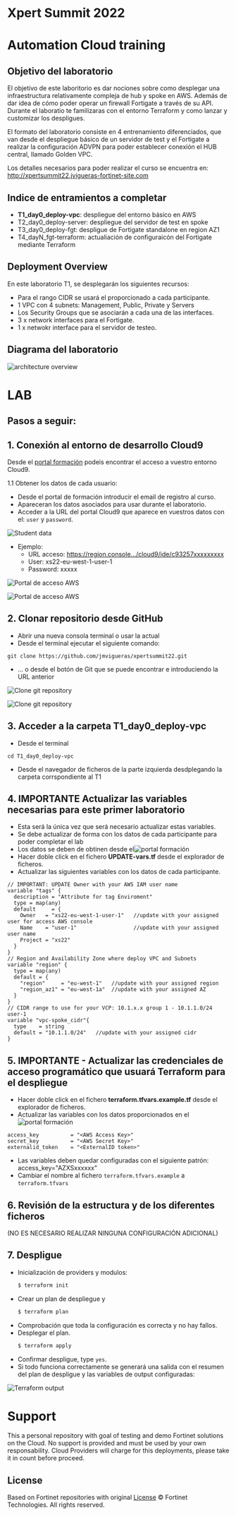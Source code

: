 # Xpert Summit 2022
# Automation Cloud training
## Objetivo del laboratorio
El objetivo de este laboritorio es dar nociones sobre como desplegar una infraestructura relativamente compleja de hub y spoke en AWS. Además de dar idea de cómo poder operar un firewall Fortigate a través de su API. Durante el laboratio te familizaras con el entorno Terraform y como lanzar y customizar los despligues. 

El formato del laboratorio consiste en 4 entrenamiento diferenciados, que van desde el despliegue básico de un servidor de test y el Fortigate a realizar la configuración ADVPN para poder establecer conexión el HUB central, llamado Golden VPC. 

Los detalles necesarios para poder realizar el curso se encuentra en: 
http://xpertsummit22.jvigueras-fortinet-site.com

## Indice de entramientos a completar
* **T1_day0_deploy-vpc**: despliegue del entorno básico en AWS
* T2_day0_deploy-server: despliegue del servidor de test en spoke
* T3_day0_deploy-fgt: despligue de Fortigate standalone en region AZ1
* T4_dayN_fgt-terraform: actualiación de configuraicón del Fortigate mediante Terraform

## Deployment Overview

En este laboratorio T1, se desplegarán los siguientes recursos:
- Para el rango CIDR se usará el proporcionado a cada participante.
- 1 VPC con 4 subnets: Management, Public, Private y Servers
- Los Security Groups que se asociarán a cada una de las interfaces.
- 3 x network interfaces para el Fortigate.
- 1 x netwokr interface para el servidor de testeo.

## Diagrama del laboratorio

![architecture overview](./images/image0.png)


# LAB
## Pasos a seguir:

## 1. Conexión al entorno de desarrollo Cloud9
Desde el [portal formación](http://xpertsummit22.jvigueras-fortinet-site.com) podeis encontrar el acceso a vuestro entorno Cloud9.

1.1 Obtener los datos de cada usuario:
- Desde el portal de formación introducir el email de registro al curso.
- Apareceran los datos asociados para usar durante el laboratorio.
- Acceder a la URL del portal Cloud9 que aparece en vuestros datos con el: `user` y `password`.

![Student data](./images/image4-1.png)

- Ejemplo:
  - URL acceso: https://region.console.../cloud9/ide/c93257xxxxxxxxx
  - User: xs22-eu-west-1-user-1
  - Password: xxxxx

![Portal de acceso AWS](./images/image1-1-2.png)

![Portal de acceso AWS](./images/image1-1-3.png)


## 2. Clonar repositorio desde GitHub
- Abrir una nueva consola terminal o usar la actual
- Desde el terminal ejecutar el siguiente comando: 
```
git clone https://github.com/jmvigueras/xpertsummit22.git
```
- ... o desde el botón de Git que se puede encontrar e introduciendo la URL anterior

![Clone git repository](./images/image2-1.png)

![Clone git repository](./images/image2-2.png)


## 3.  Acceder a la carpeta T1_day0_deploy-vpc
- Desde el terminal 
```
cd T1_day0_deploy-vpc
```
- Desde el navegador de ficheros de la parte izquierda desdplegando la carpeta corrspondiente al T1


## 4. **IMPORTANTE** Actualizar las variables necesarias para este primer laboratorio
- Esta será la única vez que será necesario actualizar estas variables.
- Se debe actualizar de forma con los datos de cada participante para poder completar el lab
- Los datos se deben de obtinen desde el![portal formación](http://xpertsummit22.jvigueras-fortinet-site.com) 
- Hacer doble click en el fichero **UPDATE-vars.tf** desde el explorador de ficheros.
- Actualizar las siguientes variables con los datos de cada participante.
```
// IMPORTANT: UPDATE Owner with your AWS IAM user name
variable "tags" {
  description = "Attribute for tag Enviroment"
  type = map(any)
  default     = {
    Owner   = "xs22-eu-west-1-user-1"   //update with your assigned user for access AWS console
    Name    = "user-1"                  //update with your assigned user name
    Project = "xs22"                    
  }
}
// Region and Availability Zone where deploy VPC and Subnets
variable "region" {
  type = map(any)
  default = {
    "region"     = "eu-west-1"   //update with your assigned region
    "region_az1" = "eu-west-1a"  //update with your assigned AZ
  }
}
// CIDR range to use for your VCP: 10.1.x.x group 1 - 10.1.1.0/24 user-1
variable "vpc-spoke_cidr"{
  type    = string
  default = "10.1.1.0/24"   //update with your assigned cidr
}
```

## 5. **IMPORTANTE** - Actualizar las credenciales de acceso programático que usuará Terraform para el despliegue
- Hacer doble click en el fichero **terraform.tfvars.example.tf** desde el explorador de ficheros.
- Actualizar las variables con los datos proporcionados en el ![portal formación](http://xpertsummit22.jvigueras-fortinet-site.com) 
```
access_key          = "<AWS Access Key>"
secret_key          = "<AWS Secret Key>"
externalid_token    = "<ExternalID token>"
```
- Las variables deben quedar configuradas con el siguiente patrón: access_key="AZXSxxxxxx"
- Cambiar el nombre al fichero `terraform.tfvars.example` a `terraform.tfvars`

## 6. Revisión de la estructura y de los diferentes ficheros 
(NO ES NECESARIO REALIZAR NINGUNA CONFIGURACIÓN ADICIONAL)


## 7. **Despligue** 

* Inicialización de providers y modulos:
  ```sh
  $ terraform init
  ```
* Crear un plan de despliegue y 
  ```sh
  $ terraform plan
  ```
* Comprobación que toda la configuración es correcta y no hay fallos.
* Desplegar el plan.
  ```sh
  $ terraform apply
  ```
* Confirmar despligue, type `yes`.
* Si todo funciona correctamente se generará una salida con el resumen del plan de despligue y las variables de output configuradas:

![Terraform output](./images/image7-1.png)


# Support
This a personal repository with goal of testing and demo Fortinet solutions on the Cloud. No support is provided and must be used by your own responsability. Cloud Providers will charge for this deployments, please take it in count before proceed.

## License
Based on Fortinet repositories with original [License](https://github.com/fortinet/fortigate-terraform-deploy/blob/master/LICENSE) © Fortinet Technologies. All rights reserved.


